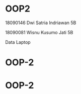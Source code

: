# OOP2
18090146 Dwi Satria Indriawan 5B

18090081 Wisnu Kusumo Jati 5B

Data Laptop
# OOP-2
# OOP-2
